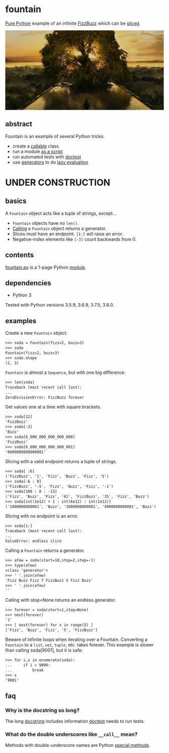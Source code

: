 # fountain

[Pure Python] example of an infinite [FizzBuzz] which can be [sliced].

<img
  alt="The Fountain"
  src="https://raw.githubusercontent.com/samkennerly/posters/master/fountain.jpeg"
  title="Together we will live forever.">

[Pure Python]: https://stackoverflow.com/questions/45976946/what-is-pure-python
[FizzBuzz]: https://blog.codinghorror.com/why-cant-programmers-program/
[sliced]: https://docs.python.org/3/glossary.html#term-slice


## abstract

Fountain is an example of several Python tricks:

- create a [callable] class
- run a module [as a script]
- run automated tests with [doctest]
- use [generators] to do [lazy evaluation]

[callable]: https://docs.python.org/3/reference/datamodel.html#object.__call__
[as a script]: https://docs.python.org/3/library/__main__.html#idiomatic-usage
[doctest]: https://docs.python.org/3/library/doctest.html
[generators]: https://docs.python.org/3/howto/functional.html#generators
[lazy evaluation]: https://en.wikipedia.org/wiki/Lazy_evaluation


# UNDER CONSTRUCTION


## basics

A `Fountain` object acts like a tuple of strings, except...

- `Fountain` objects have no `len()`.
- [Calling] a `Fountain` object returns a generator.
- Slices must have an endpoint. `[1:]` will raise an error.
- Negative-index elements like `[-3]` count backwards from 0.

[Calling]: https://docs.python.org/3/reference/datamodel.html#object.__call__


## contents

[fountain.py] is a 1-page Python [module].

[fountain.py]: fountain.py
[module]: https://docs.python.org/3/tutorial/modules.html


## dependencies

- Python 3

Tested with Python versions 3.5.9, 3.6.9, 3.7.5, 3.8.0.


## examples

Create a new `Fountain` object.
```
>>> soda = Fountain(fizz=2, buzz=3)
>>> soda
Fountain(fizz=2, buzz=3)
>>> soda.shape
(2, 3)
```

`Fountain` is almost a `Sequence`, but with one big difference:
```
>>> len(soda)
Traceback (most recent call last):
...
ZeroDivisionError: FizzBuzz forever
```

Get values one at a time with square brackets.
```
>>> soda[12]
'FizzBuzz'
>>> soda[-3]
'Buzz'
>>> soda[6_000_000_000_000_000]
'FizzBuzz'
>>> soda[6_000_000_000_000_001]
'6000000000000001'
```

Slicing with a valid endpoint returns a tuple of strings.
```
>>> soda[ :6]
('FizzBuzz', '1', 'Fizz', 'Buzz', 'Fizz', '5')
>>> soda[-6 : 0]
('FizzBuzz', '-5', 'Fizz', 'Buzz', 'Fizz', '-1')
>>> soda[100 : 0 : -13]
('Fizz', 'Buzz', 'Fizz', '61', 'FizzBuzz', '35', 'Fizz', 'Buzz')
>>> soda[int(1e12) + 1 : int(6e12) : int(1e12)]
('1000000000001', 'Buzz', '3000000000001', '4000000000001', 'Buzz')
```

Slicing with no endpoint is an error.
```
>>> soda[1:]
Traceback (most recent call last):
...
ValueError: endless slice
```

Calling a `Fountain` returns a generator.
```
>>> afew = soda(start=10,stop=2,step=-1)
>>> type(afew)
<class 'generator'>
>>> ' '.join(afew)
'Fizz Buzz Fizz 7 FizzBuzz 5 Fizz Buzz'
>>> ' '.join(afew)
''
```

Calling with stop=None returns an endless generator.
```
>>> forever = soda(start=1,stop=None)
>>> next(forever)
'1'
>>> [ next(forever) for x in range(5) ]
['Fizz', 'Buzz', 'Fizz', '5', 'FizzBuzz']
```

Beware of infinite loops when iterating over a Fountain.
Converting a `Fountain` to a `list`, `set`, `tuple`, etc. takes forever.
This example is slower than calling soda[9001], but it is safe:
```
>>> for i,x in enumerate(soda):
...     if i > 9000:
...         break
>>> x
'9001'
```

## faq

### Why is the docstring so long?

The long [docstring] includes information [doctest] needs to run tests.

[docstring]: https://peps.python.org/pep-0257/
[doctest]: https://docs.python.org/3/library/doctest.html

### What do the double underscores like `__call__` mean?

Methods with double-underscore names are Python [special methods].

[special methods]: https://docs.python.org/3/reference/datamodel.html#special-method-names
